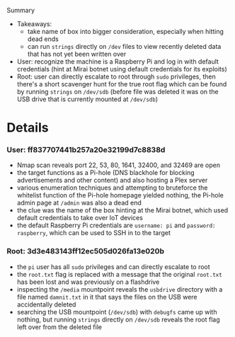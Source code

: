  Summary
- Takeaways:
    - take name of box into bigger consideration, especially when hitting dead ends
    - can run `strings` directly on `/dev` files to view recently deleted data that has not yet been written over
- User: recognize the machine is a Raspberry Pi and log in with default credentials (hint at Mirai botnet using default credentials for its exploits)
- Root: user can directly escalate to root through `sudo` privileges, then there's a short scavenger hunt for the true root flag which can be found by running `strings` on `/dev/sdb` (before file was deleted it was on the USB drive that is currently mounted at `/dev/sdb`)

# Details
### User: ff837707441b257a20e32199d7c8838d
- Nmap scan reveals port 22, 53, 80, 1641, 32400, and 32469 are open
- the target functions as a Pi-hole (DNS blackhole for blocking advertisements and other content) and also hosting a Plex server
- various enumeration techniques and attempting to bruteforce the whitelist function of the Pi-hole homepage yielded nothing, the Pi-hole admin page at `/admin` was also a dead end
- the clue was the name of the box hinting at the Mirai botnet, which used default credentials to take over IoT devices
- the default Raspberry Pi credentials are `username: pi` and `password: raspberry`, which can be used to SSH in to the target

### Root: 3d3e483143ff12ec505d026fa13e020b
- the `pi` user has all `sudo` privileges and can directly escalate to root
- the `root.txt` flag is replaced with a message that the original `root.txt` has been lost and was previously on a flashdrive
- inspecting the `/media` mountpoint reveals the `usbdrive` directory with a file named `damnit.txt` in it that says the files on the USB were accidentally deleted
- searching the USB mountpoint (`/dev/sdb`) with `debugfs` came up with nothing, but running `strings` directly on `/dev/sdb` reveals the root flag left over from the deleted file

